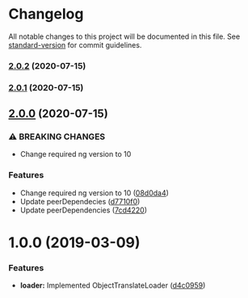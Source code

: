 # Changelog

All notable changes to this project will be documented in this file. See [standard-version](https://github.com/conventional-changelog/standard-version) for commit guidelines.

### [2.0.2](https://github.com/beyerleinf/translate-object-loader/compare/v2.0.1...v2.0.2) (2020-07-15)

### [2.0.1](https://github.com/beyerleinf/translate-object-loader/compare/v2.0.0...v2.0.1) (2020-07-15)

## [2.0.0](https://github.com/beyerleinf/translate-object-loader/compare/v1.0.0...v2.0.0) (2020-07-15)


### ⚠ BREAKING CHANGES

* Change required ng version to 10

### Features

* Change required ng version to 10 ([08d0da4](https://github.com/beyerleinf/translate-object-loader/commit/08d0da4b7f0668f4e3c7f617a0b776b15522f8f1))
* Update peerDependecies ([d7710f0](https://github.com/beyerleinf/translate-object-loader/commit/d7710f008a0d81cbaf138fa71c802878f9a31710))
* Update peerDependencies ([7cd4220](https://github.com/beyerleinf/translate-object-loader/commit/7cd422013ba237363a8b448fdefb70cd38876203))

# 1.0.0 (2019-03-09)


### Features

* **loader:** Implemented ObjectTranslateLoader ([d4c0959](https://github.com/beyerleinf/translate-object-loader/commit/d4c0959))
